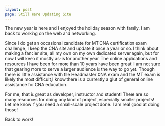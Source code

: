 ```yaml
---
layout: post
page: Still Here Updating Site
---
```


The new year is here and I enjoyed the holiday season with family. I am back to working on the web and networking. 

Since I do get an occasional candidate for MT CNA certification exam challenge, I keep the CNA site and update it once a year or so. 
I think about making a fancier site, all my own on my own dedicated server again, but for now I will keep it mostly as-is for another 
year. The online applications and resources I have been for more than 10 years have been great! I am not sure that gearing more to 
serve a larger audience is the way to go yet. Though there is little assistance with the Headmaster CNA exam and the MT exam is likely 
the most difficult,I know there is a currently a glut of general online assistance for CNA education.

For me, that is great as developer, instructor and student! There are so many resources for doing any kind of project, especially
smaller projects! Let me know if you need a small-scale project done. I am real good at doing those!

Back to work!
